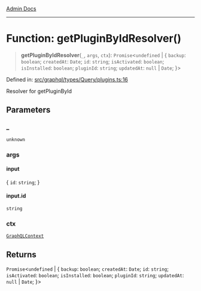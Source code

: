 [Admin Docs](/)

***

# Function: getPluginByIdResolver()

> **getPluginByIdResolver**(`_`, `args`, `ctx`): `Promise`\<`undefined` \| \{ `backup`: `boolean`; `createdAt`: `Date`; `id`: `string`; `isActivated`: `boolean`; `isInstalled`: `boolean`; `pluginId`: `string`; `updatedAt`: `null` \| `Date`; \}\>

Defined in: [src/graphql/types/Query/plugins.ts:16](https://github.com/Sourya07/talawa-api/blob/583d62db9438de398bb9012a4a2617e2cb268b08/src/graphql/types/Query/plugins.ts#L16)

Resolver for getPluginById

## Parameters

### \_

`unknown`

### args

#### input

\{ `id`: `string`; \}

#### input.id

`string`

### ctx

[`GraphQLContext`](../../../../context/type-aliases/GraphQLContext.md)

## Returns

`Promise`\<`undefined` \| \{ `backup`: `boolean`; `createdAt`: `Date`; `id`: `string`; `isActivated`: `boolean`; `isInstalled`: `boolean`; `pluginId`: `string`; `updatedAt`: `null` \| `Date`; \}\>

